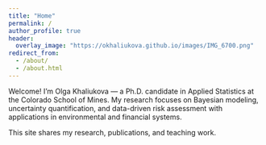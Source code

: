 ```yaml
---
title: "Home"
permalink: /
author_profile: true
header:
  overlay_image: "https://okhaliukova.github.io/images/IMG_6700.png"
redirect_from: 
  - /about/
  - /about.html
---
```


Welcome! I’m Olga Khaliukova — a Ph.D. candidate in Applied Statistics at the Colorado School of Mines.
My research focuses on Bayesian modeling, uncertainty quantification, and data-driven risk assessment
with applications in environmental and financial systems.

This site shares my research, publications, and teaching work.
